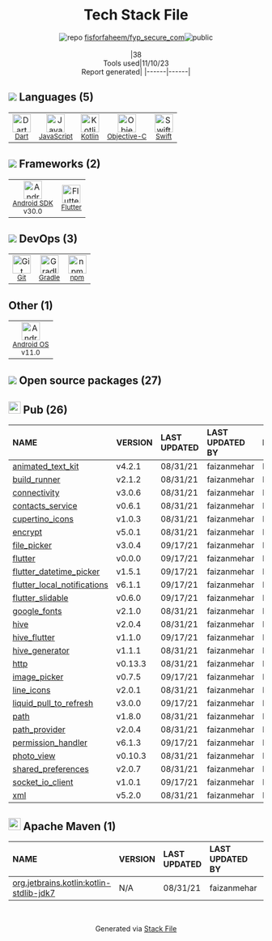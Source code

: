 <!--
--- Readme.md Snippet without images Start ---
## Tech Stack
fisforfaheem/fyp_secure_com is built on the following main stack:
- [Gradle](https://www.gradle.org/) – Java Build Tools
- [Objective-C](https://developer.apple.com/library/mac/documentation/Cocoa/Conceptual/ProgrammingWithObjectiveC/Introduction/Introduction.html) – Languages
- [Swift](https://developer.apple.com/swift/) – Languages
- [Android SDK](http://developer.android.com) – Frameworks (Full Stack)
- [JavaScript](https://developer.mozilla.org/en-US/docs/Web/JavaScript) – Languages
- [Dart](https://www.dartlang.org/) – Languages
- [Kotlin](https://kotlinlang.org/) – Languages
- [Flutter](https://flutter.io/) – Cross-Platform Mobile Development
- [Android OS](https://www.android.com) – Operating Systems

Full tech stack [here](/techstack.md)
--- Readme.md Snippet without images End ---

--- Readme.md Snippet with images Start ---
## Tech Stack
fisforfaheem/fyp_secure_com is built on the following main stack:
- <img width='25' height='25' src='https://img.stackshare.io/service/975/gradlephant-social-black-bg.png' alt='Gradle'/> [Gradle](https://www.gradle.org/) – Java Build Tools
- <img width='25' height='25' src='https://img.stackshare.io/service/1008/xcode.png' alt='Objective-C'/> [Objective-C](https://developer.apple.com/library/mac/documentation/Cocoa/Conceptual/ProgrammingWithObjectiveC/Introduction/Introduction.html) – Languages
- <img width='25' height='25' src='https://img.stackshare.io/service/1009/tuHsaI2U.png' alt='Swift'/> [Swift](https://developer.apple.com/swift/) – Languages
- <img width='25' height='25' src='https://img.stackshare.io/service/1010/m8jf0po4imu8t5eemjdd.png' alt='Android SDK'/> [Android SDK](http://developer.android.com) – Frameworks (Full Stack)
- <img width='25' height='25' src='https://img.stackshare.io/service/1209/javascript.jpeg' alt='JavaScript'/> [JavaScript](https://developer.mozilla.org/en-US/docs/Web/JavaScript) – Languages
- <img width='25' height='25' src='https://img.stackshare.io/service/1646/Twitter-02.png' alt='Dart'/> [Dart](https://www.dartlang.org/) – Languages
- <img width='25' height='25' src='https://img.stackshare.io/service/3750/pCfEzr6L.png' alt='Kotlin'/> [Kotlin](https://kotlinlang.org/) – Languages
- <img width='25' height='25' src='https://img.stackshare.io/service/7180/flutter-mark-square-100.png' alt='Flutter'/> [Flutter](https://flutter.io/) – Cross-Platform Mobile Development
- <img width='25' height='25' src='https://img.stackshare.io/service/9586/ZvmtaSXW_400x400.jpg' alt='Android OS'/> [Android OS](https://www.android.com) – Operating Systems

Full tech stack [here](/techstack.md)
--- Readme.md Snippet with images End ---
-->
<div align="center">

# Tech Stack File
![](https://img.stackshare.io/repo.svg "repo") [fisforfaheem/fyp_secure_com](https://github.com/fisforfaheem/fyp_secure_com)![](https://img.stackshare.io/public_badge.svg "public")
<br/><br/>
|38<br/>Tools used|11/10/23 <br/>Report generated|
|------|------|
</div>

## <img src='https://img.stackshare.io/languages.svg'/> Languages (5)
<table><tr>
  <td align='center'>
  <img width='36' height='36' src='https://img.stackshare.io/service/1646/Twitter-02.png' alt='Dart'>
  <br>
  <sub><a href="https://www.dartlang.org/">Dart</a></sub>
  <br>
  <sub></sub>
</td>

<td align='center'>
  <img width='36' height='36' src='https://img.stackshare.io/service/1209/javascript.jpeg' alt='JavaScript'>
  <br>
  <sub><a href="https://developer.mozilla.org/en-US/docs/Web/JavaScript">JavaScript</a></sub>
  <br>
  <sub></sub>
</td>

<td align='center'>
  <img width='36' height='36' src='https://img.stackshare.io/service/3750/pCfEzr6L.png' alt='Kotlin'>
  <br>
  <sub><a href="https://kotlinlang.org/">Kotlin</a></sub>
  <br>
  <sub></sub>
</td>

<td align='center'>
  <img width='36' height='36' src='https://img.stackshare.io/service/1008/xcode.png' alt='Objective-C'>
  <br>
  <sub><a href="https://developer.apple.com/library/mac/documentation/Cocoa/Conceptual/ProgrammingWithObjectiveC/Introduction/Introduction.html">Objective-C</a></sub>
  <br>
  <sub></sub>
</td>

<td align='center'>
  <img width='36' height='36' src='https://img.stackshare.io/service/1009/tuHsaI2U.png' alt='Swift'>
  <br>
  <sub><a href="https://developer.apple.com/swift/">Swift</a></sub>
  <br>
  <sub></sub>
</td>

</tr>
</table>

## <img src='https://img.stackshare.io/frameworks.svg'/> Frameworks (2)
<table><tr>
  <td align='center'>
  <img width='36' height='36' src='https://img.stackshare.io/service/1010/m8jf0po4imu8t5eemjdd.png' alt='Android SDK'>
  <br>
  <sub><a href="http://developer.android.com">Android SDK</a></sub>
  <br>
  <sub>v30.0</sub>
</td>

<td align='center'>
  <img width='36' height='36' src='https://img.stackshare.io/service/7180/flutter-mark-square-100.png' alt='Flutter'>
  <br>
  <sub><a href="https://flutter.io/">Flutter</a></sub>
  <br>
  <sub></sub>
</td>

</tr>
</table>

## <img src='https://img.stackshare.io/devops.svg'/> DevOps (3)
<table><tr>
  <td align='center'>
  <img width='36' height='36' src='https://img.stackshare.io/service/1046/git.png' alt='Git'>
  <br>
  <sub><a href="http://git-scm.com/">Git</a></sub>
  <br>
  <sub></sub>
</td>

<td align='center'>
  <img width='36' height='36' src='https://img.stackshare.io/service/975/gradlephant-social-black-bg.png' alt='Gradle'>
  <br>
  <sub><a href="https://www.gradle.org/">Gradle</a></sub>
  <br>
  <sub></sub>
</td>

<td align='center'>
  <img width='36' height='36' src='https://img.stackshare.io/service/1120/lejvzrnlpb308aftn31u.png' alt='npm'>
  <br>
  <sub><a href="https://www.npmjs.com/">npm</a></sub>
  <br>
  <sub></sub>
</td>

</tr>
</table>

## Other (1)
<table><tr>
  <td align='center'>
  <img width='36' height='36' src='https://img.stackshare.io/service/9586/ZvmtaSXW_400x400.jpg' alt='Android OS'>
  <br>
  <sub><a href="https://www.android.com">Android OS</a></sub>
  <br>
  <sub>v11.0</sub>
</td>

</tr>
</table>


## <img src='https://img.stackshare.io/group.svg' /> Open source packages (27)</h2>

## <img width='24' height='24' src='https://img.stackshare.io/package_manager/105011/default_80893882f2063344b2942a4ccdce27a2e60711c9.png'/> Pub (26)

|NAME|VERSION|LAST UPDATED|LAST UPDATED BY|LICENSE|VULNERABILITIES|
|:------|:------|:------|:------|:------|:------|
|[animated_text_kit](https://pub.dartlang.org/animated_text_kit)|v4.2.1|08/31/21|faizanmehar |N/A|N/A|
|[build_runner](https://pub.dartlang.org/build_runner)|v2.1.2|08/31/21|faizanmehar |N/A|N/A|
|[connectivity](https://pub.dartlang.org/connectivity)|v3.0.6|08/31/21|faizanmehar |N/A|N/A|
|[contacts_service](https://pub.dartlang.org/contacts_service)|v0.6.1|08/31/21|faizanmehar |N/A|N/A|
|[cupertino_icons](https://pub.dartlang.org/cupertino_icons)|v1.0.3|08/31/21|faizanmehar |N/A|N/A|
|[encrypt](https://pub.dartlang.org/encrypt)|v5.0.1|08/31/21|faizanmehar |N/A|N/A|
|[file_picker](https://pub.dartlang.org/file_picker)|v3.0.4|09/17/21|faizanmehar |N/A|N/A|
|[flutter](https://pub.dartlang.org/flutter)|v0.0.0|09/17/21|faizanmehar |N/A|N/A|
|[flutter_datetime_picker](https://pub.dartlang.org/flutter_datetime_picker)|v1.5.1|09/17/21|faizanmehar |N/A|N/A|
|[flutter_local_notifications](https://pub.dartlang.org/flutter_local_notifications)|v6.1.1|09/17/21|faizanmehar |N/A|N/A|
|[flutter_slidable](https://pub.dartlang.org/flutter_slidable)|v0.6.0|09/17/21|faizanmehar |N/A|N/A|
|[google_fonts](https://pub.dartlang.org/google_fonts)|v2.1.0|08/31/21|faizanmehar |N/A|N/A|
|[hive](https://pub.dartlang.org/hive)|v2.0.4|08/31/21|faizanmehar |N/A|N/A|
|[hive_flutter](https://pub.dartlang.org/hive_flutter)|v1.1.0|09/17/21|faizanmehar |N/A|N/A|
|[hive_generator](https://pub.dartlang.org/hive_generator)|v1.1.1|08/31/21|faizanmehar |N/A|N/A|
|[http](https://pub.dartlang.org/http)|v0.13.3|08/31/21|faizanmehar |N/A|N/A|
|[image_picker](https://pub.dartlang.org/image_picker)|v0.7.5|09/17/21|faizanmehar |N/A|N/A|
|[line_icons](https://pub.dartlang.org/line_icons)|v2.0.1|08/31/21|faizanmehar |N/A|N/A|
|[liquid_pull_to_refresh](https://pub.dartlang.org/liquid_pull_to_refresh)|v3.0.0|09/17/21|faizanmehar |N/A|N/A|
|[path](https://pub.dartlang.org/path)|v1.8.0|08/31/21|faizanmehar |N/A|N/A|
|[path_provider](https://pub.dartlang.org/path_provider)|v2.0.4|08/31/21|faizanmehar |N/A|N/A|
|[permission_handler](https://pub.dartlang.org/permission_handler)|v6.1.3|09/17/21|faizanmehar |N/A|N/A|
|[photo_view](https://pub.dartlang.org/photo_view)|v0.10.3|08/31/21|faizanmehar |N/A|N/A|
|[shared_preferences](https://pub.dartlang.org/shared_preferences)|v2.0.7|08/31/21|faizanmehar |N/A|N/A|
|[socket_io_client](https://pub.dartlang.org/socket_io_client)|v1.0.1|09/17/21|faizanmehar |N/A|N/A|
|[xml](https://pub.dartlang.org/xml)|v5.2.0|08/31/21|faizanmehar |N/A|N/A|


## <img width='24' height='24' src='https://img.stackshare.io/package_manager/977/default_9833f2ef0bbc2a946b4cc5e9307264033361076b.png'/> Apache Maven (1)

|NAME|VERSION|LAST UPDATED|LAST UPDATED BY|LICENSE|VULNERABILITIES|
|:------|:------|:------|:------|:------|:------|
|[org.jetbrains.kotlin:kotlin-stdlib-jdk7](https://kotlinlang.org/)|N/A|08/31/21|faizanmehar |Apache-2.0|N/A|

<br/>
<div align='center'>

Generated via [Stack File](https://github.com/apps/stack-file)

